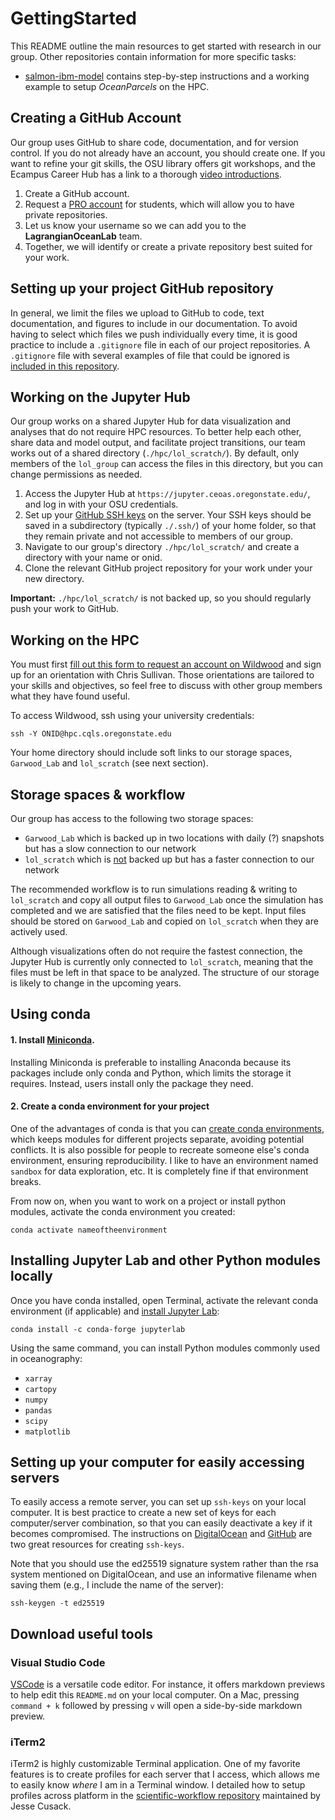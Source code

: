 # GettingStarted
This README outline the main resources to get started with research in our group. Other repositories contain information for more specific tasks:

- [salmon-ibm-model](https://github.com/LagrangianOceanLab/salmon-ibm-model) contains step-by-step instructions and a working example to setup _OceanParcels_ on the HPC.

## Creating a GitHub Account
Our group uses GitHub to share code, documentation, and for version control. If you do not already have an account, you should create one. If you want to refine your git skills, the OSU library offers git workshops, and the Ecampus Career Hub has a link to a thorough [video introductions](https://careers.ecampus.oregonstate.edu/classes/learning-github/).

1. Create a GitHub account.
2. Request a [PRO account](https://education.github.com/discount_requests/application) for students, which will allow you to have private repositories.
3. Let us know your username so we can add you to the **LagrangianOceanLab** team.
4. Together, we will identify or create a private repository best suited for your work.

## Setting up your project GitHub repository
In general, we limit the files we upload to GitHub to code, text documentation, and figures to include in our documentation. To avoid having to select which files we push individually every time, it is good practice to include a `.gitignore` file in each of our project repositories. A `.gitignore` file with several examples of file that could be ignored is [included in this repository](https://github.com/LagrangianOceanLab/GettingStarted/blob/main/.gitignore).

## Working on the Jupyter Hub
Our group works on a shared Jupyter Hub for data visualization and analyses that do not require HPC resources. To better help each other, share data and model output, and facilitate project transitions, our team works out of a shared directory (`./hpc/lol_scratch/`). By default, only members of the `lol_group` can access the files in this directory, but you can change permissions as needed. 
1. Access the Jupyter Hub at `https://jupyter.ceoas.oregonstate.edu/`, and log in with your OSU credentials.
2. Set up your [GitHub SSH keys](https://docs.github.com/en/authentication/connecting-to-github-with-ssh/generating-a-new-ssh-key-and-adding-it-to-the-ssh-agent) on the server. Your SSH keys should be saved in a subdirectory (typically `./.ssh/`) of your home folder, so that they remain private and not accessible to members of our group.
3. Navigate to our group's directory `./hpc/lol_scratch/` and create a directory with your name or onid.
4. Clone the relevant GitHub project repository for your work under your new directory.

**Important:** `./hpc/lol_scratch/` is not backed up, so you should regularly push your work to GitHub.

## Working on the HPC
You must first [fill out this form to request an account on Wildwood](https://shell.cqls.oregonstate.edu/access/) and sign up for an orientation with Chris Sullivan. Those orientations are tailored to your skills and objectives, so feel free to discuss with other group members what they have found useful.

To access Wildwood, ssh using your university credentials:
```
ssh -Y ONID@hpc.cqls.oregonstate.edu
```

Your home directory should include soft links to our storage spaces, `Garwood_Lab` and `lol_scratch` (see next section).

## Storage spaces \& workflow
Our group has access to the following two storage spaces:
- `Garwood_Lab` which is backed up in two locations with daily (?) snapshots but has a slow connection to our network
- `lol_scratch` which is <u>not</u> backed up but has a faster connection to our network

The recommended workflow is to run simulations reading \& writing to `lol_scratch` and copy all output files to `Garwood_Lab` once the simulation has completed and we are satisfied that the files need to be kept. Input files should be stored on `Garwood_Lab` and copied on `lol_scratch` when they are actively used.

Although visualizations often do not require the fastest connection, the Jupyter Hub is currently only connected to `lol_scratch`, meaning that the files must be left in that space to be analyzed. The structure of our storage is likely to change in the upcoming years.

## Using conda
#### 1. Install [Miniconda](https://docs.conda.io/projects/miniconda/en/latest/miniconda-install.html). 
Installing Miniconda is preferable to installing Anaconda because its packages include only conda and Python, which limits the storage it requires. Instead, users install only the package they need. 

#### 2. Create a conda environment for your project
One of the advantages of conda is that you can [create conda environments](https://conda.io/projects/conda/en/latest/user-guide/tasks/manage-environments.html#creating-an-environment-with-commands), which keeps modules for different projects separate, avoiding potential conflicts. It is also possible for people to recreate someone else's conda environment, ensuring reproducibility. I like to have an environment named `sandbox` for data exploration, etc. It is completely fine if that environment breaks.

From now on, when you want to work on a project or install python modules, activate the conda environment you created:

```
conda activate nameoftheenvironment
```

## Installing Jupyter Lab and other Python modules locally
Once you have conda installed, open Terminal, activate the relevant conda environment (if applicable) and [install Jupyter Lab](https://jupyterlab.readthedocs.io/en/stable/getting_started/installation.html):

```
conda install -c conda-forge jupyterlab
```

Using the same command, you can install Python modules commonly used in oceanography: 
- `xarray`
- `cartopy`
- `numpy`
- `pandas`
- `scipy` 
- `matplotlib`

## Setting up your computer for easily accessing servers
To easily access a remote server, you can set up `ssh-keys` on your local computer. It is best practice to create a new set of keys for each computer/server combination, so that you can easily deactivate a key if it becomes compromised. The instructions on [DigitalOcean](https://www.digitalocean.com/community/tutorials/how-to-configure-ssh-key-based-authentication-on-a-linux-server) and [GitHub](https://docs.github.com/en/authentication/connecting-to-github-with-ssh/generating-a-new-ssh-key-and-adding-it-to-the-ssh-agent) are two great resources for creating `ssh-keys`. 

Note that you should use the ed25519 signature system rather than the rsa system mentioned on DigitalOcean, and use an informative filename when saving them (e.g., I include the name of the server):

```
ssh-keygen -t ed25519
```

## Download useful tools
### Visual Studio Code
[VSCode](https://code.visualstudio.com/) is a versatile code editor. For instance, it offers markdown previews to help edit this `README.md` on your local computer. On a Mac, pressing `command + k` followed by pressing `v` will open a side-by-side markdown preview.

### iTerm2
iTerm2 is highly customizable Terminal application. One of my favorite features is to create profiles for each server that I access, which allows me to easily know *where* I am in a Terminal window. I detailed how to setup profiles across platform in the [scientific-workflow repository](https://github.com/jessecusack/scientific-workflow/blob/main/macOS_setup.md#step-4---customize-iterm2) maintained by Jesse Cusack.
